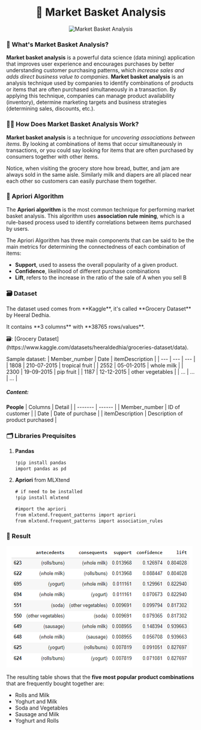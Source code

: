 <h1 align="center">
  🛒 Market Basket Analysis
</h1>

<p align="center">
    <img src="https://ars.els-cdn.com/content/image/3-s2.0-B978012381479100006X-f06-01-9780123814791.jpg" alt="Market Basket Analysis">
    
### 🤔 What's Market Basket Analysis?
**Market basket analysis** is a powerful data science (data mining) application that improves user experience and encourages purchases by better understanding customer purchasing patterns, which *increase sales and adds direct business value to companies*. **Market basket analysis** is an analysis technique used by companies to identify combinations of products or items that are often purchased simultaneously in a transaction. By applying this technique, companies can manage product availability (inventory), determine marketing targets and business strategies (determining sales, discounts, etc.).

### 🤷‍♂️ How Does Market Basket Analysis Work?
**Market basket analysis** is a technique for *uncovering associations between items*. By looking at combinations of items that occur simultaneously in transactions, or you could say looking for items that are often purchased by consumers together with other items.

Notice, when visiting the grocery store how bread, butter, and jam are always sold in the same aisle. Similarly milk and diapers are all placed near each other so customers can easily purchase them together.

### 🚩 Apriori Algorithm
The **Apriori algorithm** is the most common technique for performing market basket analysis. This algorithm uses **association rule mining**, which is a rule-based process used to identify correlations between items purchased by users.

The Apriori Algorithm has three main components that can be said to be the main metrics for determining the connectedness of each combination of items:
- **Support**, used to assess the overall popularity of a given product.
- **Confidence**, likelihood of different purchase combinations
- **Lift**, refers to the increase in the ratio of the sale of A when you sell B

### 🗃️ Dataset
<p>The dataset used comes from **Kaggle**, it's called **Grocery Dataset** by Heeral Dedhia.</p> 
<p>It contains **3 columns** with **38765 rows/values**.</p>
🗃: [Grocery Dataset️](https://www.kaggle.com/datasets/heeraldedhia/groceries-dataset/data).

Sample dataset:
| Member_number | Date | itemDescription |
| --- | --- | --- |
| 1808 | 210-07-2015 | tropical fruit |
| 2552 | 05-01-2015 | whole milk |
| 2300 | 19-09-2015 | pip fruit |
| 1187 | 12-12-2015 | other vegetables |
| ... | ... | ... | 

##### Content:
**People**
| Columns | Detail |
| ------- | ------ |
| Member_number | ID of customer |
| Date | Date of purchase |
| itemDescription | Description of product purchased |

### 🗂️ Libraries Prequisites
1. **Pandas**
   ```
   !pip install pandas
   import pandas as pd
   ```

3. **Apriori** from MLXtend
    ```
    # if need to be installed
    !pip install mlxtend
    ```
    ```
    #import the apriori
    from mlxtend.frequent_patterns import apriori
    from mlxtend.frequent_patterns import association_rules
    ```

### 🤖 Result
![Market Basket Analysis](image/Metrics.PNG)

The resulting table shows that the **five most popular product combinations** that are frequently bought together are:
- Rolls and Milk
- Yoghurt and Milk
- Soda and Vegetables
- Sausage and Milk
- Yoghurt and Rolls
